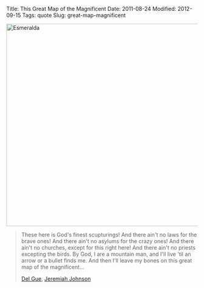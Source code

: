 Title: This Great Map of the Magnificent
Date: 2011-08-24
Modified: 2012-09-15
Tags: quote
Slug: great-map-magnificent

<a href="http://www.flickr.com/photos/pigmonkey/6018786417/" title="Esmeralda by Pig Monkey, on Flickr"><img src="http://farm7.static.flickr.com/6148/6018786417_8b4b7f8b63_b.jpg" width="800" height="533" alt="Esmeralda"></a>

> These here is God's finest scupturings! And there ain't no laws for the brave ones! And there ain't no asylums for the crazy ones! And there ain't no churches, except for this right here! And there ain't no priests excepting the birds. By God, I are a mountain man, and I'll live 'til an arrow or a bullet finds me. And then I'll leave my bones on this great map of the magnificent...
>
> [Del Gue](https://www.youtube.com/watch?v=MCYfdMwPBi0), [Jeremiah Johnson](https://secure.wikimedia.org/wikipedia/en/wiki/Jeremiah_Johnson_%28film%29)
